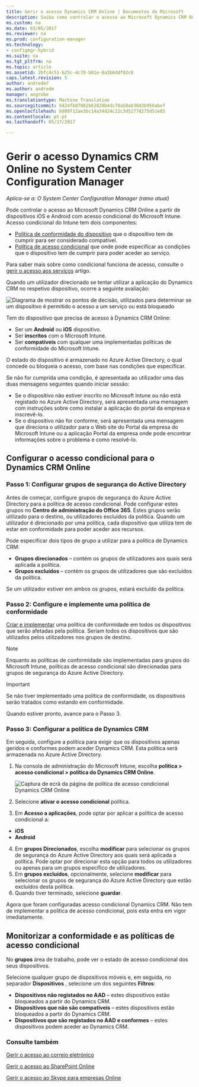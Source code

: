 ```yaml
---
title: Gerir o acesso Dynamics CRM Online | Documentos do Microsoft
description: Saiba como controlar o acesso ao Microsoft Dynamics CRM Online a partir de dispositivos iOS e Android com acesso condicional do Microsoft Intune.
ms.custom: na
ms.date: 03/05/2017
ms.reviewer: na
ms.prod: configuration-manager
ms.technology:
- configmgr-hybrid
ms.suite: na
ms.tgt_pltfrm: na
ms.topic: article
ms.assetid: 2bfc4c51-b25c-4c70-b81e-8a3b6ddf02c8
caps.latest.revision: 5
author: andredm7
ms.author: andredm
manager: angrobe
ms.translationtype: Machine Translation
ms.sourcegitcommit: 6424fb07802b62820b4dc78a58ab30d3b956abef
ms.openlocfilehash: bd00f12ae3bc14a34d24c22c3d5277d275d51e85
ms.contentlocale: pt-pt
ms.lasthandoff: 05/17/2017

---
```

# <a name="manage-dynamics-crm-online-access-in-system-center-configuration-manager"></a>Gerir o acesso Dynamics CRM Online no System Center Configuration Manager

*Aplica-se a: O System Center Configuration Manager (ramo atual)*

Pode controlar o acesso ao Microsoft Dynamics CRM Online a partir de dispositivos iOS e Android com acesso condicional do Microsoft Intune.  Acesso condicional do Intune tem dois componentes:
* [Política de conformidade do dispositivo](../../protect/deploy-use/device-compliance-policies.md) que o dispositivo tem de cumprir para ser considerado compatível.
* [Política de acesso condicional](../../protect/deploy-use/manage-access-to-services.md) que onde pode especificar as condições que o dispositivo tem de cumprir para poder aceder ao serviço.

Para saber mais sobre como condicional funciona de acesso, consulte o [gerir o acesso aos serviços](../../protect/deploy-use/manage-access-to-services.md) artigo.


Quando um utilizador direcionado se tentar utilizar a aplicação do Dynamics CRM no respetivo dispositivo, ocorre a seguinte avaliação:

![Diagrama de mostrar os pontos de decisão, utilizados para determinar se um dispositivo é permitido o acesso a um serviço ou está bloqueado](media/mdm-ca-dynamics-crm-flow-diagram.png)

Tem do dispositivo que precisa de acesso à Dynamics CRM Online:
* Ser um **Android** ou **iOS** dispositivo.
* Ser **inscritos** com o Microsoft Intune.
* Ser **compatíveis** com qualquer uma implementadas políticas de conformidade do Microsoft Intune.

O estado do dispositivo é armazenado no Azure Active Directory, o qual concede ou bloqueia o acesso, com base nas condições que especificar.

Se não for cumprida uma condição, é apresentada ao utilizador uma das duas mensagens seguintes quando iniciar sessão:
* Se o dispositivo não estiver inscrito no Microsoft Intune ou não está registado no Azure Active Directory, será apresentada uma mensagem com instruções sobre como instalar a aplicação do portal da empresa e inscrevê-lo.
* Se o dispositivo não for conforme, será apresentada uma mensagem que direciona o utilizador para o Web site do Portal da empresa do Microsoft Intune ou a aplicação Portal da empresa onde pode encontrar informações sobre o problema e como resolvê-lo.

## <a name="configure-conditional-access-for-dynamics-crm-online"></a>Configurar o acesso condicional para o Dynamics CRM Online  
### <a name="step-1-configure-active-directory-security-groups"></a>Passo 1: Configurar grupos de segurança do Active Directory

Antes de começar, configure grupos de segurança do Azure Active Directory para a política de acesso condicional. Pode configurar estes grupos no **Centro de administração do Office 365**. Estes grupos serão utilizado para o destino, ou utilizadores excluídos da política. Quando um utilizador é direcionado por uma política, cada dispositivo que utiliza tem de estar em conformidade para poder aceder aos recursos.

Pode especificar dois tipos de grupo a utilizar para a política de Dynamics CRM:
* **Grupos direcionados** – contém os grupos de utilizadores aos quais será aplicada a política.
* **Grupos excluídos** – contém os grupos de utilizadores que são excluídos da política.

Se um utilizador estiver em ambos os grupos, estará excluído da política.

### <a name="step-2-configure-and-deploy-a-compliance-policy"></a>Passo 2: Configure e implemente uma política de conformidade
[Criar e implementar](../../protect/deploy-use/device-compliance-policies.md) uma política de conformidade em todos os dispositivos que serão afetadas pela política. Seriam todos os dispositivos que são utilizados pelos utilizadores nos grupos de destino.

> [!NOTE]
> Enquanto as políticas de conformidade são implementadas para grupos do Microsoft Intune, políticas de acesso condicional são direcionadas para grupos de segurança do Azure Active Directory.

> [!IMPORTANT]
> Se não tiver implementado uma política de conformidade, os dispositivos serão tratados como estando em conformidade.

Quando estiver pronto, avance para o Passo 3.
### <a name="step-3-configure-the-dynamics-crm-policy"></a>Passo 3: Configurar a política de Dynamics CRM
Em seguida, configure a política para exigir que os dispositivos apenas geridos e conformes podem aceder Dynamics CRM. Esta política será armazenada no Azure Active Directory.

1.  Na consola de administração do Microsoft Intune, escolha **política > acesso condicional > política do Dynamics CRM Online**.

     ![Captura de ecrã da página de política de acesso condicional Dynamics CRM Online](media/mdm-ca-dynamics-crm-policy-configuration.png)

2.  Selecione **ativar o acesso condicional** política.
3.  Em **Acesso a aplicações**, pode optar por aplicar a política de acesso condicional a:
  * **iOS**
  * **Android**
4.  Em **grupos Direcionados**, escolha **modificar** para selecionar os grupos de segurança do Azure Active Directory aos quais será aplicada a política. Pode optar por direcionar esta opção para todos os utilizadores ou apenas para um grupos específico de utilizadores.
5.  Em **grupos excluídos**, opcionalmente, selecione **modificar** para selecionar os grupos de segurança do Azure Active Directory que estão excluídos desta política.
6.  Quando tiver terminado, selecione **guardar**.

Agora que foram configuradas acesso condicional Dynamics CRM. Não tem de implementar a política de acesso condicional, pois esta entra em vigor imediatamente.
##  <a name="monitor-the-compliance-and-conditional-access-policies"></a>Monitorizar a conformidade e as políticas de acesso condicional

No **grupos** área de trabalho, pode ver o estado de acesso condicional dos seus dispositivos.

Selecione qualquer grupo de dispositivos móveis e, em seguida, no separador **Dispositivos** , selecione um dos seguintes **Filtros**:
* **Dispositivos não registados no AAD** – estes dispositivos estão bloqueados a partir do Dynamics CRM.
* **Dispositivos que não são compatíveis** – estes dispositivos estão bloqueados a partir do Dynamics CRM.
* **Dispositivos que são registados no AAD e conformes** – estes dispositivos podem aceder ao Dynamics CRM.

###  <a name="see-also"></a>Consulte também
[Gerir o acesso ao correio eletrónico](../../protect/deploy-use/manage-email-access.md)

[Gerir o acesso ao SharePoint Online](../../protect/deploy-use/manage-sharepoint-online-access.md)

[Gerir o acesso ao Skype para empresas Online](../../protect/deploy-use/manage-skype-for-business-online-access.md)


